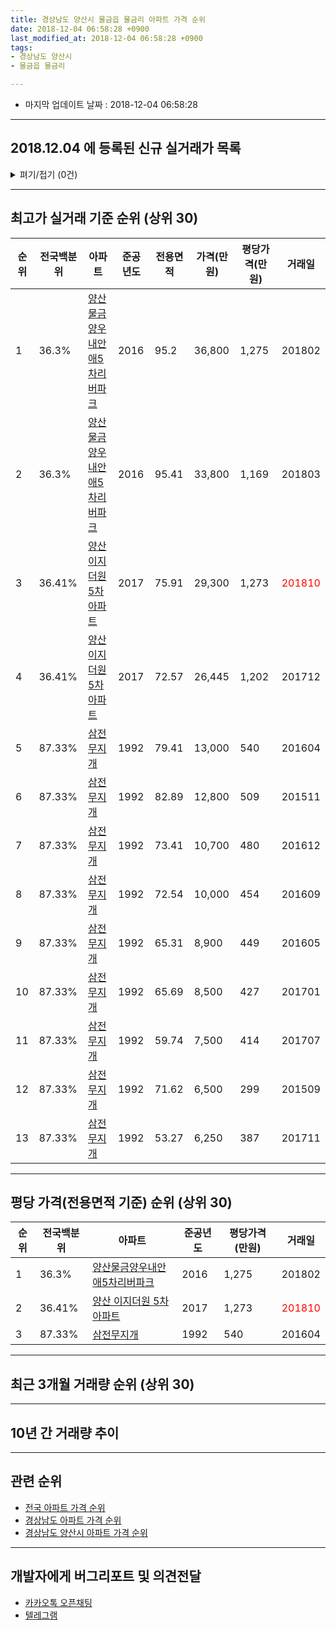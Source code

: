 ```yaml
---
title: 경상남도 양산시 물금읍 물금리 아파트 가격 순위
date: 2018-12-04 06:58:28 +0900
last_modified_at: 2018-12-04 06:58:28 +0900
tags:
- 경상남도 양산시
- 물금읍 물금리

---
```


* 마지막 업데이트 날짜 : 2018-12-04 06:58:28

---

## 2018.12.04 에 등록된 신규 실거래가 목록

<details>
<summary>펴기/접기 (0건)</summary>
<div markdown="1">

|아파트|전국백분위|준공년도|전용면적|가격(만원)|평당가격(만원)|거래일|
|---|---|---|---|---|---|---|
|없음|||||||


</div>
</details>

---

## 최고가 실거래 기준 순위 (상위 30)


|순위|전국백분위|아파트|준공년도|전용면적|가격(만원)|평당가격(만원)|거래일|
|---|---|---|---|---|---|---|---|
|1|36.3%|[양산물금양우내안애5차리버파크](https://search.naver.com/search.naver?query=%EA%B2%BD%EC%83%81%EB%82%A8%EB%8F%84+%EC%96%91%EC%82%B0%EC%8B%9C+%EB%AC%BC%EA%B8%88%EC%9D%8D+%EB%AC%BC%EA%B8%88%EB%A6%AC+%EC%96%91%EC%82%B0%EB%AC%BC%EA%B8%88%EC%96%91%EC%9A%B0%EB%82%B4%EC%95%88%EC%95%A05%EC%B0%A8%EB%A6%AC%EB%B2%84%ED%8C%8C%ED%81%AC)|2016|95.2|36,800|1,275|201802|
|2|36.3%|[양산물금양우내안애5차리버파크](https://search.naver.com/search.naver?query=%EA%B2%BD%EC%83%81%EB%82%A8%EB%8F%84+%EC%96%91%EC%82%B0%EC%8B%9C+%EB%AC%BC%EA%B8%88%EC%9D%8D+%EB%AC%BC%EA%B8%88%EB%A6%AC+%EC%96%91%EC%82%B0%EB%AC%BC%EA%B8%88%EC%96%91%EC%9A%B0%EB%82%B4%EC%95%88%EC%95%A05%EC%B0%A8%EB%A6%AC%EB%B2%84%ED%8C%8C%ED%81%AC)|2016|95.41|33,800|1,169|201803|
|3|36.41%|[양산 이지더원 5차 아파트](https://search.naver.com/search.naver?query=%EA%B2%BD%EC%83%81%EB%82%A8%EB%8F%84+%EC%96%91%EC%82%B0%EC%8B%9C+%EB%AC%BC%EA%B8%88%EC%9D%8D+%EB%AC%BC%EA%B8%88%EB%A6%AC+%EC%96%91%EC%82%B0+%EC%9D%B4%EC%A7%80%EB%8D%94%EC%9B%90+5%EC%B0%A8+%EC%95%84%ED%8C%8C%ED%8A%B8)|2017|75.91|29,300|1,273|<span style="color:red">201810</span>|
|4|36.41%|[양산 이지더원 5차 아파트](https://search.naver.com/search.naver?query=%EA%B2%BD%EC%83%81%EB%82%A8%EB%8F%84+%EC%96%91%EC%82%B0%EC%8B%9C+%EB%AC%BC%EA%B8%88%EC%9D%8D+%EB%AC%BC%EA%B8%88%EB%A6%AC+%EC%96%91%EC%82%B0+%EC%9D%B4%EC%A7%80%EB%8D%94%EC%9B%90+5%EC%B0%A8+%EC%95%84%ED%8C%8C%ED%8A%B8)|2017|72.57|26,445|1,202|201712|
|5|87.33%|[삼전무지개](https://search.naver.com/search.naver?query=%EA%B2%BD%EC%83%81%EB%82%A8%EB%8F%84+%EC%96%91%EC%82%B0%EC%8B%9C+%EB%AC%BC%EA%B8%88%EC%9D%8D+%EB%AC%BC%EA%B8%88%EB%A6%AC+%EC%82%BC%EC%A0%84%EB%AC%B4%EC%A7%80%EA%B0%9C)|1992|79.41|13,000|540|201604|
|6|87.33%|[삼전무지개](https://search.naver.com/search.naver?query=%EA%B2%BD%EC%83%81%EB%82%A8%EB%8F%84+%EC%96%91%EC%82%B0%EC%8B%9C+%EB%AC%BC%EA%B8%88%EC%9D%8D+%EB%AC%BC%EA%B8%88%EB%A6%AC+%EC%82%BC%EC%A0%84%EB%AC%B4%EC%A7%80%EA%B0%9C)|1992|82.89|12,800|509|201511|
|7|87.33%|[삼전무지개](https://search.naver.com/search.naver?query=%EA%B2%BD%EC%83%81%EB%82%A8%EB%8F%84+%EC%96%91%EC%82%B0%EC%8B%9C+%EB%AC%BC%EA%B8%88%EC%9D%8D+%EB%AC%BC%EA%B8%88%EB%A6%AC+%EC%82%BC%EC%A0%84%EB%AC%B4%EC%A7%80%EA%B0%9C)|1992|73.41|10,700|480|201612|
|8|87.33%|[삼전무지개](https://search.naver.com/search.naver?query=%EA%B2%BD%EC%83%81%EB%82%A8%EB%8F%84+%EC%96%91%EC%82%B0%EC%8B%9C+%EB%AC%BC%EA%B8%88%EC%9D%8D+%EB%AC%BC%EA%B8%88%EB%A6%AC+%EC%82%BC%EC%A0%84%EB%AC%B4%EC%A7%80%EA%B0%9C)|1992|72.54|10,000|454|201609|
|9|87.33%|[삼전무지개](https://search.naver.com/search.naver?query=%EA%B2%BD%EC%83%81%EB%82%A8%EB%8F%84+%EC%96%91%EC%82%B0%EC%8B%9C+%EB%AC%BC%EA%B8%88%EC%9D%8D+%EB%AC%BC%EA%B8%88%EB%A6%AC+%EC%82%BC%EC%A0%84%EB%AC%B4%EC%A7%80%EA%B0%9C)|1992|65.31|8,900|449|201605|
|10|87.33%|[삼전무지개](https://search.naver.com/search.naver?query=%EA%B2%BD%EC%83%81%EB%82%A8%EB%8F%84+%EC%96%91%EC%82%B0%EC%8B%9C+%EB%AC%BC%EA%B8%88%EC%9D%8D+%EB%AC%BC%EA%B8%88%EB%A6%AC+%EC%82%BC%EC%A0%84%EB%AC%B4%EC%A7%80%EA%B0%9C)|1992|65.69|8,500|427|201701|
|11|87.33%|[삼전무지개](https://search.naver.com/search.naver?query=%EA%B2%BD%EC%83%81%EB%82%A8%EB%8F%84+%EC%96%91%EC%82%B0%EC%8B%9C+%EB%AC%BC%EA%B8%88%EC%9D%8D+%EB%AC%BC%EA%B8%88%EB%A6%AC+%EC%82%BC%EC%A0%84%EB%AC%B4%EC%A7%80%EA%B0%9C)|1992|59.74|7,500|414|201707|
|12|87.33%|[삼전무지개](https://search.naver.com/search.naver?query=%EA%B2%BD%EC%83%81%EB%82%A8%EB%8F%84+%EC%96%91%EC%82%B0%EC%8B%9C+%EB%AC%BC%EA%B8%88%EC%9D%8D+%EB%AC%BC%EA%B8%88%EB%A6%AC+%EC%82%BC%EC%A0%84%EB%AC%B4%EC%A7%80%EA%B0%9C)|1992|71.62|6,500|299|201509|
|13|87.33%|[삼전무지개](https://search.naver.com/search.naver?query=%EA%B2%BD%EC%83%81%EB%82%A8%EB%8F%84+%EC%96%91%EC%82%B0%EC%8B%9C+%EB%AC%BC%EA%B8%88%EC%9D%8D+%EB%AC%BC%EA%B8%88%EB%A6%AC+%EC%82%BC%EC%A0%84%EB%AC%B4%EC%A7%80%EA%B0%9C)|1992|53.27|6,250|387|201711|


---

## 평당 가격(전용면적 기준) 순위 (상위 30)


|순위|전국백분위|아파트|준공년도|평당가격(만원)|거래일|
|---|---|---|---|---|---|
|1|36.3%|[양산물금양우내안애5차리버파크](https://search.naver.com/search.naver?query=%EA%B2%BD%EC%83%81%EB%82%A8%EB%8F%84+%EC%96%91%EC%82%B0%EC%8B%9C+%EB%AC%BC%EA%B8%88%EC%9D%8D+%EB%AC%BC%EA%B8%88%EB%A6%AC+%EC%96%91%EC%82%B0%EB%AC%BC%EA%B8%88%EC%96%91%EC%9A%B0%EB%82%B4%EC%95%88%EC%95%A05%EC%B0%A8%EB%A6%AC%EB%B2%84%ED%8C%8C%ED%81%AC)|2016|1,275|201802|
|2|36.41%|[양산 이지더원 5차 아파트](https://search.naver.com/search.naver?query=%EA%B2%BD%EC%83%81%EB%82%A8%EB%8F%84+%EC%96%91%EC%82%B0%EC%8B%9C+%EB%AC%BC%EA%B8%88%EC%9D%8D+%EB%AC%BC%EA%B8%88%EB%A6%AC+%EC%96%91%EC%82%B0+%EC%9D%B4%EC%A7%80%EB%8D%94%EC%9B%90+5%EC%B0%A8+%EC%95%84%ED%8C%8C%ED%8A%B8)|2017|1,273|<span style="color:red">201810</span>|
|3|87.33%|[삼전무지개](https://search.naver.com/search.naver?query=%EA%B2%BD%EC%83%81%EB%82%A8%EB%8F%84+%EC%96%91%EC%82%B0%EC%8B%9C+%EB%AC%BC%EA%B8%88%EC%9D%8D+%EB%AC%BC%EA%B8%88%EB%A6%AC+%EC%82%BC%EC%A0%84%EB%AC%B4%EC%A7%80%EA%B0%9C)|1992|540|201604|


---

## 최근 3개월 거래량 순위 (상위 30)


<div style="width:100%;">
    <canvas id="deal_count_ranking" height="250"></canvas>
</div>


<script>
new Chart(document.getElementById("deal_count_ranking"), {
    type: 'horizontalBar',
    data: {
        labels: ['양산 이지더원 5차 아파트', '삼전무지개'],
        datasets: [{
            label: '실거래 수',
            data: [3, 1],
            borderColor: "rgba(255, 0, 128, 1)",
            backgroundColor: "rgba(255, 0, 128, 0.5)",
            fill: false,
        }]
    },
    options: {
        responsive: true,
        title: {
            display: true,
            text: '최근 3개월 거래량 순위'
        },
        tooltips: {
            mode: 'index',
            intersect: false,
            callbacks: {
                title: function(tooltipItems, data) {
                    return "실거래 수:";
                },
                label: function(tooltipItem, data) {
                    return data.labels[tooltipItem.index] + ": " + tooltipItem.xLabel;
                }
            }
        },
        hover: {
            mode: 'nearest',
            intersect: true
        },
        scales: {
            xAxes: [{
                display: true,
                scaleLabel: {
                    display: true,
                    labelString: '실거래 수'
                },
                ticks: {
                    suggestedMin: 0,
                }
            }],
            yAxes: [{
                display: true,
                ticks: {
                    autoSkip: false,
                    callback: function(value, index, values) {
                        if (value.length > 15)
                            return value.substr(0, 13) + "...";
                        else
                            return value;
                    }
                },
                scaleLabel: {
                    display: false,
                }
            }]
        }
    }
});

</script>


---

## 10년 간 거래량 추이


<div style="width:100%;">
    <canvas id="deal_progress" height="250"></canvas>
</div>

<script>
new Chart(document.getElementById("deal_progress"), {
    type: 'line',
    data: {
        labels: ['200812','200901','200902','200903','200904','200905','200906','200907','200908','200909','200910','200911','200912','201001','201002','201003','201004','201005','201006','201007','201008','201009','201010','201011','201012','201101','201102','201103','201104','201105','201106','201107','201108','201109','201110','201111','201112','201201','201202','201203','201204','201205','201206','201207','201208','201209','201210','201211','201212','201301','201302','201303','201304','201305','201306','201307','201308','201309','201310','201311','201312','201401','201402','201403','201404','201405','201406','201407','201408','201409','201410','201411','201412','201501','201502','201503','201504','201505','201506','201507','201508','201509','201510','201511','201512','201601','201602','201603','201604','201605','201606','201607','201608','201609','201610','201611','201612','201701','201702','201703','201704','201705','201706','201707','201708','201709','201710','201711','201712','201801','201802','201803','201804','201805','201806','201807','201808','201809','201810','201811','201812'],
        datasets: [{
            label: '실거래 수',
            pointRadius: 1,
            data: [2, 0, 0, 1, 0, 0, 1, 0, 0, 0, 0, 1, 1, 0, 1, 3, 3, 2, 1, 3, 2, 1, 1, 2, 3, 1, 6, 2, 1, 0, 1, 1, 0, 1, 1, 2, 1, 0, 3, 0, 0, 0, 1, 2, 1, 0, 1, 0, 2, 0, 1, 0, 0, 2, 0, 0, 0, 0, 1, 0, 1, 0, 0, 1, 0, 0, 3, 2, 0, 0, 2, 0, 1, 1, 1, 4, 1, 0, 0, 0, 1, 4, 1, 1, 0, 0, 0, 0, 3, 3, 1, 0, 1, 1, 0, 1, 1, 2, 1, 2, 2, 2, 3, 4, 2, 2, 4, 6, 1, 1, 3, 6, 0, 1, 0, 3, 2, 3, 3, 1, 0],
            borderColor: "rgba(255, 201, 14, 1)",
            backgroundColor: "rgba(255, 201, 14, 0.5)",
            fill: true,
        }]
    },
    options: {
        responsive: true,
        title: {
            display: true,
            text: '10년간 거래량 추이'
        },
        tooltips: {
            mode: 'index',
            intersect: false,
        },
        hover: {
            mode: 'nearest',
            intersect: true
        },
        scales: {
            xAxes: [{
                display: true,
                scaleLabel: {
                    display: true,
                    labelString: '년/월'
                }
            }],
            yAxes: [{
                display: true,
                ticks: {
                    suggestedMin: 0,
                },
                scaleLabel: {
                    display: true,
                    labelString: '실거래 수'
                }
            }]
        }
    }
});

</script>


---

## 관련 순위

- [전국 아파트 가격 순위](https://inasie.github.io/apt-ranking/전국)
- [경상남도 아파트 가격 순위](https://inasie.github.io/apt-ranking/경상남도)
- [경상남도 양산시 아파트 가격 순위](https://inasie.github.io/apt-ranking/경상남도-양산시)


---

## 개발자에게 버그리포트 및 의견전달

- [카카오톡 오픈채팅](https://open.kakao.com/o/gLJUAP4)
- [텔레그램](https://t.me/inasie)

